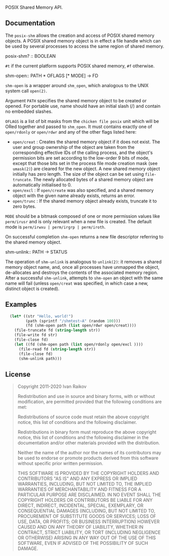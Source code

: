 POSIX Shared Memory API.

## Documentation

The `posix-shm` allows the creation and access of POSIX shared
memory objects. A POSIX shared memory object is in effect a file
handle which can be used by several processes to access the same
region of shared memory.

<procedure>posix-shm? :: BOOLEAN</procedure>

`#t` if the current platform supports POSIX shared memory, `#f` otherwise.

<procedure>shm-open:: PATH * OFLAGS  [* MODE] -> FD</procedure>

`shm-open` is a wrapper around `shm_open`, which analogous to the
UNIX system call `open(2)`.

Argument `PATH` specifies the shared memory object to be created or
opened. For portable use, name should have an initial slash (/) and
contain no embedded slashes.

`OFLAGS` is a list of bit masks from the `chicken file posix` unit which will
be ORed together and passed to `shm_open`. It must contains exactly
one of `open/rdonly` or `open/rdwr` and any of the other flags
listed here:

- `open/creat` : Creates the shared memory object if it does not exist. The user and group ownership of the object are taken from the corresponding effective IDs of the calling process, and the object's permission bits are set according to the low-order 9 bits of mode, except that those bits set in the process file mode creation mask (see `umask(2)`) are cleared for the new object.  A new shared memory object initially has zero length. The size of the object can be set using `file-truncate`. The newly allocated bytes of a shared memory object are automatically initialised to 0.
- `open/excl` : If `open/create` was also specified, and a shared memory object with the given name already exists, returns an error. 
- `open/trunc` : If the shared memory object already exists, truncate it to zero bytes.

`MODE` should be a bitmask composed of one or more permission
values like `perm/irusr` and is only relevant when a new file is
created. The default mode is `perm/irwxu | perm/irgrp | perm/iroth`.

On successful completion `shm-open` returns a new file descriptor
referring to the shared memory object.

<procedure>shm-unlink:: PATH -> STATUS</procedure>

The operation of `shm-unlink` is analogous to `unlink(2)`: it
removes a shared memory object name, and, once all processes have
unmapped the object, de-allocates and destroys the contents of the
associated memory region. After a successful `shm-unlink`, attempts
to `shm-open` an object with the same name will fail (unless
`open/creat` was specified, in which case a new, distinct object is
created).

## Examples

```scheme
  (let* ((str "Hello, world!")
         (path (sprintf "/shmtest~A" (random 100)))
         (fd (shm-open path (list open/rdwr open/creat))))
    (file-truncate fd (string-length str))
    (file-write fd str)
    (file-close fd)
    (let ((fd (shm-open path (list open/rdonly open/excl ))))
      (file-read fd (string-length str))
      (file-close fd)
      (shm-unlink path)))
```

## License

>
> Copyright 2011-2020 Ivan Raikov
>  
>  Redistribution and use in source and binary forms, with or without
>  modification, are permitted provided that the following conditions are
>  met:
>  
>  Redistributions of source code must retain the above copyright
>  notice, this list of conditions and the following disclaimer.
>  
>  Redistributions in binary form must reproduce the above copyright
>  notice, this list of conditions and the following disclaimer in the
>  documentation and/or other materials provided with the distribution.
>  
>  Neither the name of the author nor the names of its contributors may
>  be used to endorse or promote products derived from this software
>  without specific prior written permission.
>  
>  THIS SOFTWARE IS PROVIDED BY THE COPYRIGHT HOLDERS AND CONTRIBUTORS
>  "AS IS" AND ANY EXPRESS OR IMPLIED WARRANTIES, INCLUDING, BUT NOT
>  LIMITED TO, THE IMPLIED WARRANTIES OF MERCHANTABILITY AND FITNESS
>  FOR A PARTICULAR PURPOSE ARE DISCLAIMED. IN NO EVENT SHALL THE
>  COPYRIGHT HOLDERS OR CONTRIBUTORS BE LIABLE FOR ANY DIRECT,
>  INDIRECT, INCIDENTAL, SPECIAL, EXEMPLARY, OR CONSEQUENTIAL DAMAGES
>  (INCLUDING, BUT NOT LIMITED TO, PROCUREMENT OF SUBSTITUTE GOODS OR
>  SERVICES; LOSS OF USE, DATA, OR PROFITS; OR BUSINESS INTERRUPTION)
>  HOWEVER CAUSED AND ON ANY THEORY OF LIABILITY, WHETHER IN CONTRACT,
>  STRICT LIABILITY, OR TORT (INCLUDING NEGLIGENCE OR OTHERWISE)
>  ARISING IN ANY WAY OUT OF THE USE OF THIS SOFTWARE, EVEN IF ADVISED
>  OF THE POSSIBILITY OF SUCH DAMAGE.
